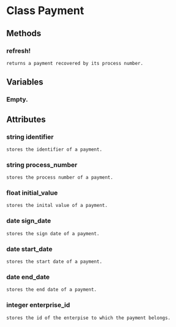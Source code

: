 # Class Payment

## Methods

### refresh!
    returns a payment recovered by its process number.

## Variables

### Empty.

## Attributes

### string identifier
    stores the identifier of a payment.
### string process_number
    stores the process number of a payment.
### float initial_value
    stores the inital value of a payment.
### date sign_date
    stores the sign date of a payment.
### date start_date
    stores the start date of a payment.
### date end_date
    stores the end date of a payment.
### integer enterprise_id
    stores the id of the enterpise to which the payment belongs.
